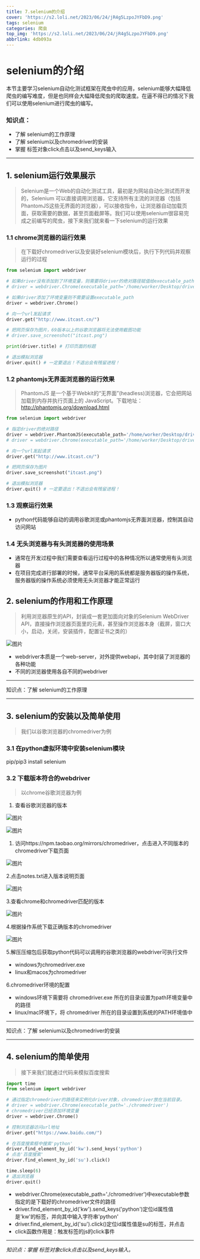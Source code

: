 ```yaml
---
title: 7.selenium的介绍
cover: 'https://s2.loli.net/2023/06/24/jR4g5LzpoJYFbD9.png'
tags: selenium
categories: 爬虫
top_img: 'https://s2.loli.net/2023/06/24/jR4g5LzpoJYFbD9.png'
abbrlink: 4db093a
---
```

# selenium的介绍

本节主要学习selenium自动化测试框架在爬虫中的应用，selenium能够大幅降低爬虫的编写难度，但是也同样会大幅降低爬虫的爬取速度。在逼不得已的情况下我们可以使用selenium进行爬虫的编写。

### 知识点：

- 了解 selenium的工作原理
- 了解 selenium以及chromedriver的安装
- 掌握 标签对象click点击以及send_keys输入

------

## 1. selenium运行效果展示

> Selenium是一个Web的自动化测试工具，最初是为网站自动化测试而开发的，Selenium 可以直接调用浏览器，它支持所有主流的浏览器（包括PhantomJS这些无界面的浏览器），可以接收指令，让浏览器自动加载页面，获取需要的数据，甚至页面截屏等。我们可以使用selenium很容易完成之前编写的爬虫，接下来我们就来看一下selenium的运行效果

### 1.1 chrome浏览器的运行效果

> 在下载好chromedriver以及安装好selenium模块后，执行下列代码并观察运行的过程

```python
from selenium import webdriver 

# 如果driver没有添加到了环境变量，则需要将driver的绝对路径赋值给executable_path参数
# driver = webdriver.Chrome(executable_path='/home/worker/Desktop/driver/chromedriver')

# 如果driver添加了环境变量则不需要设置executable_path
driver = webdriver.Chrome()

# 向一个url发起请求
driver.get("http://www.itcast.cn/")

# 把网页保存为图片，69版本以上的谷歌浏览器将无法使用截图功能
# driver.save_screenshot("itcast.png")

print(driver.title) # 打印页面的标题

# 退出模拟浏览器
driver.quit() # 一定要退出！不退出会有残留进程！
```

### 1.2 phantomjs无界面浏览器的运行效果

> PhantomJS 是一个基于Webkit的“无界面”(headless)浏览器，它会把网站加载到内存并执行页面上的 JavaScript。下载地址：http://phantomjs.org/download.html

```python
from selenium import webdriver 

# 指定driver的绝对路径
driver = webdriver.PhantomJS(executable_path='/home/worker/Desktop/driver/phantomjs') 
# driver = webdriver.Chrome(executable_path='/home/worker/Desktop/driver/chromedriver')

# 向一个url发起请求
driver.get("http://www.itcast.cn/")

# 把网页保存为图片
driver.save_screenshot("itcast.png")

# 退出模拟浏览器
driver.quit() # 一定要退出！不退出会有残留进程！
```

### 1.3 观察运行效果

- python代码能够自动的调用谷歌浏览或phantomjs无界面浏览器，控制其自动访问网站

### 1.4 无头浏览器与有头浏览器的使用场景

- 通常在开发过程中我们需要查看运行过程中的各种情况所以通常使用有头浏览器
- 在项目完成进行部署的时候，通常平台采用的系统都是服务器版的操作系统，服务器版的操作系统必须使用无头浏览器才能正常运行

## 2. selenium的作用和工作原理

> 利用浏览器原生的API，封装成一套更加面向对象的Selenium WebDriver API，直接操作浏览器页面里的元素，甚至操作浏览器本身（截屏，窗口大小，启动，关闭，安装插件，配置证书之类的）

![图片](https://s2.loli.net/2023/06/13/VkcqCN1uG3EA4lp.png)







- webdriver本质是一个web-server，对外提供webapi，其中封装了浏览器的各种功能
- 不同的浏览器使用各自不同的webdriver

------

知识点：了解 selenium的工作原理

------

## 3. selenium的安装以及简单使用

> 我们以谷歌浏览器的chromedriver为例

### 3.1 在python虚拟环境中安装selenium模块

pip/pip3 install selenium

### 3.2 下载版本符合的webdriver

> 以chrome谷歌浏览器为例

1. 查看谷歌浏览器的版本

![图片](https://s2.loli.net/2023/06/13/KVAEQjdBXtYGnCJ.png)





![图片](https://s2.loli.net/2023/06/13/ltpRwsCdv68OIbh.png)

1. 访问https://npm.taobao.org/mirrors/chromedriver，点击进入不同版本的chromedriver下载页面

![图片](https://s2.loli.net/2023/06/13/axwRT1grMk5PUjA.png)





2.点击notes.txt进入版本说明页面

![图片](https://s2.loli.net/2023/06/13/XuYaeNZsVdLKHh9.png)





3.查看chrome和chromedriver匹配的版本

![图片](https://mmbiz.qpic.cn/mmbiz_png/uR1mbzfuAWzT6nnNibadXmuw4MS7JE57XpCicics5G5FCCnxaz0uonFSJ27jnDHMClNVYtibbwFnImxSOCibDXVSj8Q/640?wx_fmt=png&tp=wxpic&wxfrom=5&wx_lazy=1&wx_co=1)





4.根据操作系统下载正确版本的chromedriver

![图片](https://s2.loli.net/2023/06/13/y39M2PgazloVRXS.png)





5.解压压缩包后获取python代码可以调用的谷歌浏览器的webdriver可执行文件

- windows为chromedriver.exe
- linux和macos为chromedriver

6.chromedriver环境的配置

- windows环境下需要将 chromedriver.exe 所在的目录设置为path环境变量中的路径
- linux/mac环境下，将 chromedriver 所在的目录设置到系统的PATH环境值中



------

知识点：了解 selenium以及chromedriver的安装

------

## 4. selenium的简单使用

> 接下来我们就通过代码来模拟百度搜索

```python
import time
from selenium import webdriver

# 通过指定chromedriver的路径来实例化driver对象，chromedriver放在当前目录。
# driver = webdriver.Chrome(executable_path='./chromedriver')
# chromedriver已经添加环境变量
driver = webdriver.Chrome()

# 控制浏览器访问url地址
driver.get("https://www.baidu.com/")

# 在百度搜索框中搜索'python'
driver.find_element_by_id('kw').send_keys('python')
# 点击'百度搜索'
driver.find_element_by_id('su').click()

time.sleep(6)
# 退出浏览器
driver.quit()
```

- webdriver.Chrome(executable_path='./chromedriver')中executable参数指定的是下载好的chromedriver文件的路径
- driver.find_element_by_id('kw').send_keys('python')定位id属性值是'kw'的标签，并向其中输入字符串'python'
- driver.find_element_by_id('su').click()定位id属性值是su的标签，并点击
- click函数作用是：触发标签的js的click事件

------

*知识点：掌握 标签对象click点击以及send_keys输入。*